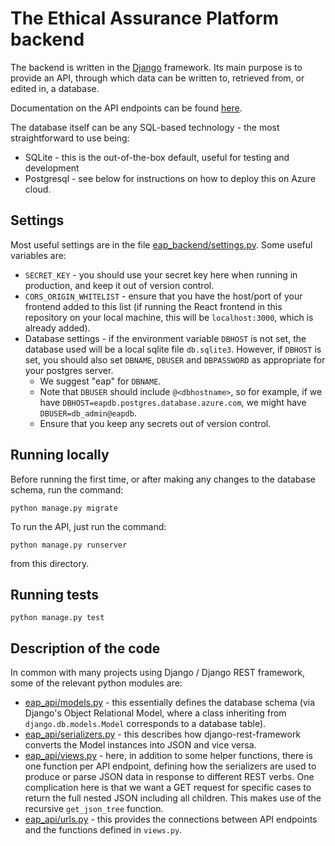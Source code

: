 # The Ethical Assurance Platform backend

The backend is written in the [Django](https://docs.djangoproject.com/en/4.0/) framework.  Its main purpose is to provide an API, through which data can be written to, retrieved from, or edited in, a database.

Documentation on the API endpoints can be found [here](eap_api/API_docs.md).

The database itself can be any SQL-based technology - the most straightforward to use being:
* SQLite - this is the out-of-the-box default, useful for testing and development
* Postgresql - see below for instructions on how to deploy this on Azure cloud.

## Settings 

Most useful settings are in the file [eap_backend/settings.py](eap_backend/settings.py).
Some useful variables are:
* `SECRET_KEY` - you should use your secret key here when running in production, and keep it out of version control.
* `CORS_ORIGIN_WHITELIST` - ensure that you have the host/port of your frontend added to this list (if running the React frontend in this repository on your local machine, this will be `localhost:3000`, which is already added).
* Database settings - if the environment variable `DBHOST` is not set, the database used will be a local sqlite file `db.sqlite3`.   However, if `DBHOST` is set, you should also set `DBNAME`, `DBUSER` and `DBPASSWORD` as appropriate for your postgres server.
  - We suggest "eap" for `DBNAME`.
  - Note that `DBUSER` should include ```@<dbhostname>```, so for example, if we have `DBHOST=eapdb.postgres.database.azure.com`, we might have `DBUSER=db_admin@eapdb`.
  - Ensure that you keep any secrets out of version control.

## Running locally

Before running the first time, or after making any changes to the database schema, run the command:
```
python manage.py migrate
```
To run the API, just run the command:
```
python manage.py runserver
```
from this directory.

## Running tests

```
python manage.py test
```

## Description of the code

In common with many projects using Django / Django REST framework, some of the relevant python modules are:
* [eap_api/models.py](eap_api/models.py) - this essentially defines the database schema (via Django's Object Relational Model, where a class inheriting from `django.db.models.Model` corresponds to a database table).
* [eap_api/serializers.py](eap_api/serializers.py) - this describes how django-rest-framework converts the Model instances into JSON and vice versa.
* [eap_api/views.py](eap_api/views.py) - here, in addition to some helper functions, there is one function per API endpoint, defining how the serializers are used to produce or parse JSON data in response to different REST verbs.  One complication here is that we want a GET request for specific cases to return the full nested JSON including all children.  This makes use of the recursive `get_json_tree` function.
* [eap_api/urls.py](eap_api/urls.py) - this provides the connections between API endpoints and the functions defined in `views.py`.
